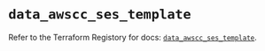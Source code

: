# `data_awscc_ses_template`

Refer to the Terraform Registory for docs: [`data_awscc_ses_template`](https://registry.terraform.io/providers/hashicorp/awscc/0.70.0/docs/data-sources/ses_template).
